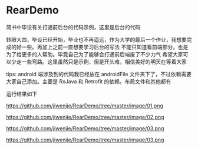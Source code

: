 # RearDemo
简书中毕设有关打通前后台的代码示例，这里是后台的代码

转眼大四，毕设已经开始，毕业也不再遥远，作为大学的最后一个作业，我想要完成的好一些。再加上之前一直想要学习后台的写法
不能只知道看前端部分。也是为了给更多的人帮助。毕竟自己为了能够会打通前后端废了不少力气
希望大家可以少走一些弯路。这里虽然只是示例，但是开头难，相信美好的明天在等着大家


tips: android 端涉及到的代码我已经放在 androidFile 文件夹下了，不过依赖需要大家自己添加。主要是 RxJava 和 Retrofit 的依赖。布局文件和其他都有


运行结果如下

https://github.com/jiwenjie/RearDemo/tree/master/image/01.png

https://github.com/jiwenjie/RearDemo/tree/master/image/02.png

https://github.com/jiwenjie/RearDemo/tree/master/image/03.png

https://github.com/jiwenjie/RearDemo/tree/master/image/03.png
